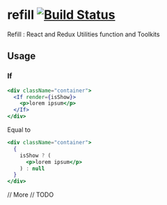 # refill [![Build Status](https://semaphoreci.com/api/v1/phonbopit/refill/branches/master/badge.svg)](https://semaphoreci.com/phonbopit/refill)

Refill : React and Redux Utilities function and Toolkits

## Usage

### If

```jsx
<div className="container">
  <If render={isShow}>
    <p>lorem ipsum</p>
  </If>
</div>
```

Equal to

```jsx
<div className="container">
  {
    isShow ? (
      <p>lorem ipsum</p>
    ) : null
  }
</div>
```

// More
// TODO
